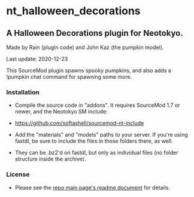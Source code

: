 # nt_halloween_decorations

## A Halloween Decorations plugin for Neotokyo.

Made by Rain (plugin code) and John Kaz (the pumpkin model).

Last update: 2020-12-23

This SourceMod plugin spawns spooky pumpkins, and also adds a !pumpkin chat command for spawning some more.

### Installation

* Compile the source code in "addons". It requires SourceMod 1.7 or newer, and the Neotokyo SM include:
- https://github.com/softashell/sourcemod-nt-include

* Add the "materials" and "models" paths to your server. If you're using fastdl, be sure to include the files in those folders there, as well.
- They can be .bz2'd on fastdl, but only as individual files (no folder structure inside the archive).

### License
* Please see the [repo main page's readme document](https://github.com/Rainyan/nt-festive-decorations) for details.
